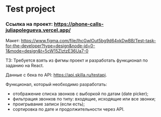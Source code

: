 # Test project

### Ссылка на проект: https://phone-calls-juliapolegueva.vercel.app/

Макет:
https://www.figma.com/file/IhcGwlOut5bg9d64xkDwBB/Test-task-for-the-developer?type=design&node-id=0-1&mode=design&t=5cW15ZlztzE36Ua7-0

ТЗ: Требуется взять из фигмы проект и разработать функционал по заданию на React.

Данные с бека по API: https://api.skilla.ru/testapi.

Функционал, который необходимо разработать:
- отображение списка звонков с выборкой по датам (date picker);
- фильтрация звонков по типу: входящие, исходящие или все звонки;
- проигрывание записи (если есть);
- сортировка по дате и продолжительности через API.

